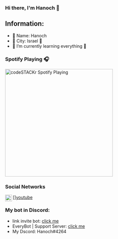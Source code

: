 ### Hi there, I'm Hanoch 👋

## Information:

- 🔭 Name: Hanoch
- 🌱 City: Israel 💙
- 👯 I’m currently learning everything 🤣


### Spotify Playing 🎧

[<img src="https://now-playing-codestackr.vercel.app/api/spotify-playing" alt="codeSTACKr Spotify Playing" width="350" />](https://open.spotify.com/user/swyqyimdc12jajde4vpwd2x1b)

### Social Networks

[<img align="left" alt="codeSTACKr | YouTube" width="22px" src="https://cdn.jsdelivr.net/npm/simple-icons@v3/icons/youtube.svg" />][youtube](https://www.youtube.com/channel/UC72XJ0sYYEm2OYnXL3BsVSQ)

### My bot in Discord:
- link invite bot: [click me](https://dsc.gg/everybot)
- EveryBot |  Support Server: [click me](https://dsc.gg/everybot%7Csupport-server)
- My Dscord: Hanoch#4264
